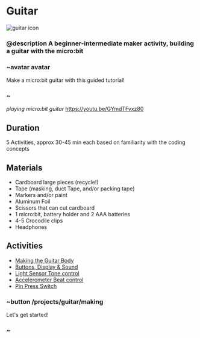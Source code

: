 # Guitar
![guitar icon](/static/mb/projects/guitar.png)
### @description A beginner-intermediate maker activity, building a guitar with the micro:bit  

### ~avatar avatar

Make a micro:bit guitar with this guided tutorial! 

### ~
*playing micro:bit guitar*
https://youtu.be/GYmdTFvxz80

## Duration

5 Activities, approx 30-45 min each based on familiarity with the coding concepts  

## Materials
* Cardboard large pieces (recycle!)
* Tape (masking, duct Tape, and/or packing tape)
* Markers and/or paint
* Aluminum Foil
* Scissors that can cut cardboard  
* 1 micro:bit, battery holder and 2 AAA batteries
* 4-5 Crocodile clips
* Headphones

## Activities
* [Making the Guitar Body](/projects/guitar/making)  
* [Buttons, Display & Sound](/projects/guitar/displaybuttons)  
* [Light Sensor Tone control](/projects/guitar/lightsensor)  
* [Accelerometer Beat control](/projects/guitar/accelerometer)  
* [Pin Press Switch](/projects/guitar/pinpress)  

### ~button /projects/guitar/making
Let's get started!
### ~
